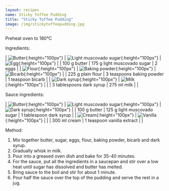 ```yaml
---
layout: recipes
name: Sticky Toffee Pudding
title: "Sticky Toffee Pudding"
image: /img/stickytoffeepudding.jpg
---
```


Preheat oven to 180°C

Ingredients:

| ![Butter](/img/butter.jpg){:height="100px"} | ![Light muscovado sugar](/img/lightmuscovadosugar.jpg){:height="100px"} | ![Egg](/img/egg.jpg){:height="100px"} |
| 100 g butter | 175 g light muscovado sugar | 2 eggs |
| ![Flour](/img/flour.jpg){:height="100px"} | ![Baking powder](/img/bakingpowder.jpg){:height="100px"} | ![Bicarb](/img/bicarb.jpg){:height="100px"} |
| 225 g plain flour | 3 teaspoons baking powder | 1 teaspoon bicarb |
| ![Dark syrup](/img/darksyrup.jpg){:height="100px"} | ![Milk](/img/milk.jpg){:height="100px"} |  |
| 3 tablespoons dark syrup | 275 ml milk |  |

Sauce ingredients:

| ![Butter](/img/butter.jpg){:height="100px"} | ![Light muscovado sugar](/img/lightmuscovadosugar.jpg){:height="100px"} | ![Dark syrup](/img/darksyrup.jpg){:height="100px"} |
| 100 g butter | 125 g light muscovado sugar | 1 tablespoon dark syrup |
| ![Cream](/img/cream.jpg){:height="100px"} | ![Vanilla](/img/vanilla.jpg){:height="100px"} |  |
| 300 ml cream | 1 teaspoon vanilla extract |  |

Method:
1. Mix together butter, sugar, eggs, flour, baking powder, bicarb and dark syrup.
2. Gradually whisk in milk.
3. Pour into a greased oven dish and bake for 35-40 minutes.
4. For the sauce, put all the ingredients in a saucepan and stir over a low heat until sugar has dissolved and butter has melted.
5. Bring sauce to the boil and stir for about 1 minute.
6. Pour half the sauce over the top of the pudding and serve the rest in a jug.